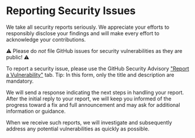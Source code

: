 # Reporting Security Issues

We take all security reports seriously. We appreciate your efforts to responsibly disclose your findings and will make every effort to acknowledge your contributions.

⚠️ Please do *not* file GitHub issues for security vulnerabilities as they are public! ⚠️

To report a security issue, please use the GitHub Security Advisory ["Report a Vulnerability"](https://github.com/epam/ai-dial-adapter-bedrock/security/advisories/new) tab. Tip: In this form, only the title and description are mandatory.

We will send a response indicating the next steps in handling your report. After the initial reply to your report, we will keep you informed of the progress toward a fix and full announcement and may ask for additional information or guidance.

When we receive such reports, we will investigate and subsequently address any potential vulnerabilities as quickly as possible.
